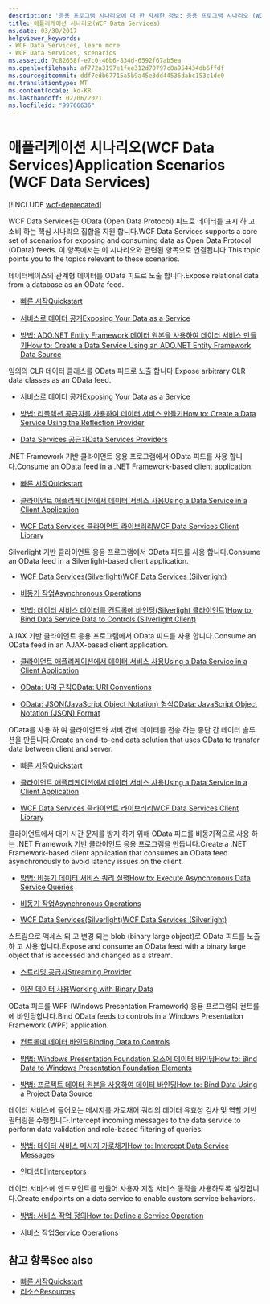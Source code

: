 ```yaml
---
description: '응용 프로그램 시나리오에 대 한 자세한 정보: 응용 프로그램 시나리오 (WCF Data Services)'
title: 애플리케이션 시나리오(WCF Data Services)
ms.date: 03/30/2017
helpviewer_keywords:
- WCF Data Services, learn more
- WCF Data Services, scenarios
ms.assetid: 7c82658f-e7c0-46b6-834d-6592f67ab5ea
ms.openlocfilehash: af772a3197e1fee312d70797c8a954434db6ffdf
ms.sourcegitcommit: ddf7edb67715a5b9a45e3dd44536dabc153c1de0
ms.translationtype: MT
ms.contentlocale: ko-KR
ms.lasthandoff: 02/06/2021
ms.locfileid: "99766636"
---
```

# <a name="application-scenarios-wcf-data-services"></a><span data-ttu-id="13ed6-103">애플리케이션 시나리오(WCF Data Services)</span><span class="sxs-lookup"><span data-stu-id="13ed6-103">Application Scenarios (WCF Data Services)</span></span>

[!INCLUDE [wcf-deprecated](~/includes/wcf-deprecated.md)]

<span data-ttu-id="13ed6-104">WCF Data Services는 OData (Open Data Protocol) 피드로 데이터를 표시 하 고 소비 하는 핵심 시나리오 집합을 지원 합니다.</span><span class="sxs-lookup"><span data-stu-id="13ed6-104">WCF Data Services supports a core set of scenarios for exposing and consuming data as Open Data Protocol (OData) feeds.</span></span> <span data-ttu-id="13ed6-105">이 항목에서는 이 시나리오와 관련된 항목으로 연결됩니다.</span><span class="sxs-lookup"><span data-stu-id="13ed6-105">This topic points you to the topics relevant to these scenarios.</span></span>

<span data-ttu-id="13ed6-106">데이터베이스의 관계형 데이터를 OData 피드로 노출 합니다.</span><span class="sxs-lookup"><span data-stu-id="13ed6-106">Expose relational data from a database as an OData feed.</span></span>

- [<span data-ttu-id="13ed6-107">빠른 시작</span><span class="sxs-lookup"><span data-stu-id="13ed6-107">Quickstart</span></span>](quickstart-wcf-data-services.md)

- [<span data-ttu-id="13ed6-108">서비스로 데이터 공개</span><span class="sxs-lookup"><span data-stu-id="13ed6-108">Exposing Your Data as a Service</span></span>](exposing-your-data-as-a-service-wcf-data-services.md)

- [<span data-ttu-id="13ed6-109">방법: ADO.NET Entity Framework 데이터 원본을 사용하여 데이터 서비스 만들기</span><span class="sxs-lookup"><span data-stu-id="13ed6-109">How to: Create a Data Service Using an ADO.NET Entity Framework Data Source</span></span>](create-a-data-service-using-an-adonet-ef-data-wcf.md)

<span data-ttu-id="13ed6-110">임의의 CLR 데이터 클래스를 OData 피드로 노출 합니다.</span><span class="sxs-lookup"><span data-stu-id="13ed6-110">Expose arbitrary CLR data classes as an OData feed.</span></span>

- [<span data-ttu-id="13ed6-111">서비스로 데이터 공개</span><span class="sxs-lookup"><span data-stu-id="13ed6-111">Exposing Your Data as a Service</span></span>](exposing-your-data-as-a-service-wcf-data-services.md)

- [<span data-ttu-id="13ed6-112">방법: 리플렉션 공급자를 사용하여 데이터 서비스 만들기</span><span class="sxs-lookup"><span data-stu-id="13ed6-112">How to: Create a Data Service Using the Reflection Provider</span></span>](create-a-data-service-using-rp-wcf-data-services.md)

- [<span data-ttu-id="13ed6-113">Data Services 공급자</span><span class="sxs-lookup"><span data-stu-id="13ed6-113">Data Services Providers</span></span>](data-services-providers-wcf-data-services.md)

<span data-ttu-id="13ed6-114">.NET Framework 기반 클라이언트 응용 프로그램에서 OData 피드를 사용 합니다.</span><span class="sxs-lookup"><span data-stu-id="13ed6-114">Consume an OData feed in a .NET Framework-based client application.</span></span>

- [<span data-ttu-id="13ed6-115">빠른 시작</span><span class="sxs-lookup"><span data-stu-id="13ed6-115">Quickstart</span></span>](quickstart-wcf-data-services.md)

- [<span data-ttu-id="13ed6-116">클라이언트 애플리케이션에서 데이터 서비스 사용</span><span class="sxs-lookup"><span data-stu-id="13ed6-116">Using a Data Service in a Client Application</span></span>](using-a-data-service-in-a-client-application-wcf-data-services.md)

- [<span data-ttu-id="13ed6-117">WCF Data Services 클라이언트 라이브러리</span><span class="sxs-lookup"><span data-stu-id="13ed6-117">WCF Data Services Client Library</span></span>](wcf-data-services-client-library.md)

<span data-ttu-id="13ed6-118">Silverlight 기반 클라이언트 응용 프로그램에서 OData 피드를 사용 합니다.</span><span class="sxs-lookup"><span data-stu-id="13ed6-118">Consume an OData feed in a Silverlight-based client application.</span></span>

- <span data-ttu-id="13ed6-119">[WCF Data Services(Silverlight)](/previous-versions/windows/silverlight/dotnet-windows-silverlight/cc838234(v=vs.95))</span><span class="sxs-lookup"><span data-stu-id="13ed6-119">[WCF Data Services (Silverlight)](/previous-versions/windows/silverlight/dotnet-windows-silverlight/cc838234(v=vs.95))</span></span>

- [<span data-ttu-id="13ed6-120">비동기 작업</span><span class="sxs-lookup"><span data-stu-id="13ed6-120">Asynchronous Operations</span></span>](asynchronous-operations-wcf-data-services.md)

- <span data-ttu-id="13ed6-121">[방법: 데이터 서비스 데이터를 컨트롤에 바인딩(Silverlight 클라이언트)](/previous-versions/dotnet/wcf-data-services/ee681614(v=vs.103))</span><span class="sxs-lookup"><span data-stu-id="13ed6-121">[How to: Bind Data Service Data to Controls (Silverlight Client)](/previous-versions/dotnet/wcf-data-services/ee681614(v=vs.103))</span></span>

<span data-ttu-id="13ed6-122">AJAX 기반 클라이언트 응용 프로그램에서 OData 피드를 사용 합니다.</span><span class="sxs-lookup"><span data-stu-id="13ed6-122">Consume an OData feed in an AJAX-based client application.</span></span>

- [<span data-ttu-id="13ed6-123">클라이언트 애플리케이션에서 데이터 서비스 사용</span><span class="sxs-lookup"><span data-stu-id="13ed6-123">Using a Data Service in a Client Application</span></span>](using-a-data-service-in-a-client-application-wcf-data-services.md)

- [<span data-ttu-id="13ed6-124">OData: URI 규칙</span><span class="sxs-lookup"><span data-stu-id="13ed6-124">OData: URI Conventions</span></span>](https://www.odata.org/documentation/odata-version-2-0/uri-conventions/)

- [<span data-ttu-id="13ed6-125">OData: JSON(JavaScript Object Notation) 형식</span><span class="sxs-lookup"><span data-stu-id="13ed6-125">OData: JavaScript Object Notation (JSON) Format</span></span>](https://www.odata.org/developers/protocols/json-format/)

<span data-ttu-id="13ed6-126">OData를 사용 하 여 클라이언트와 서버 간에 데이터를 전송 하는 종단 간 데이터 솔루션을 만듭니다.</span><span class="sxs-lookup"><span data-stu-id="13ed6-126">Create an end-to-end data solution that uses OData to transfer data between client and server.</span></span>

- [<span data-ttu-id="13ed6-127">빠른 시작</span><span class="sxs-lookup"><span data-stu-id="13ed6-127">Quickstart</span></span>](quickstart-wcf-data-services.md)

- [<span data-ttu-id="13ed6-128">클라이언트 애플리케이션에서 데이터 서비스 사용</span><span class="sxs-lookup"><span data-stu-id="13ed6-128">Using a Data Service in a Client Application</span></span>](using-a-data-service-in-a-client-application-wcf-data-services.md)

- [<span data-ttu-id="13ed6-129">WCF Data Services 클라이언트 라이브러리</span><span class="sxs-lookup"><span data-stu-id="13ed6-129">WCF Data Services Client Library</span></span>](wcf-data-services-client-library.md)

<span data-ttu-id="13ed6-130">클라이언트에서 대기 시간 문제를 방지 하기 위해 OData 피드를 비동기적으로 사용 하는 .NET Framework 기반 클라이언트 응용 프로그램을 만듭니다.</span><span class="sxs-lookup"><span data-stu-id="13ed6-130">Create a .NET Framework-based client application that consumes an OData feed asynchronously to avoid latency issues on the client.</span></span>

- [<span data-ttu-id="13ed6-131">방법: 비동기 데이터 서비스 쿼리 실행</span><span class="sxs-lookup"><span data-stu-id="13ed6-131">How to: Execute Asynchronous Data Service Queries</span></span>](how-to-execute-asynchronous-data-service-queries-wcf-data-services.md)

- [<span data-ttu-id="13ed6-132">비동기 작업</span><span class="sxs-lookup"><span data-stu-id="13ed6-132">Asynchronous Operations</span></span>](asynchronous-operations-wcf-data-services.md)

- <span data-ttu-id="13ed6-133">[WCF Data Services(Silverlight)](/previous-versions/windows/silverlight/dotnet-windows-silverlight/cc838234(v=vs.95))</span><span class="sxs-lookup"><span data-stu-id="13ed6-133">[WCF Data Services (Silverlight)](/previous-versions/windows/silverlight/dotnet-windows-silverlight/cc838234(v=vs.95))</span></span>

<span data-ttu-id="13ed6-134">스트림으로 액세스 되 고 변경 되는 blob (binary large object)로 OData 피드를 노출 하 고 사용 합니다.</span><span class="sxs-lookup"><span data-stu-id="13ed6-134">Expose and consume an OData feed with a binary large object that is accessed and changed as a stream.</span></span>

- [<span data-ttu-id="13ed6-135">스트리밍 공급자</span><span class="sxs-lookup"><span data-stu-id="13ed6-135">Streaming Provider</span></span>](streaming-provider-wcf-data-services.md)

- [<span data-ttu-id="13ed6-136">이진 데이터 사용</span><span class="sxs-lookup"><span data-stu-id="13ed6-136">Working with Binary Data</span></span>](working-with-binary-data-wcf-data-services.md)

<span data-ttu-id="13ed6-137">OData 피드를 WPF (Windows Presentation Framework) 응용 프로그램의 컨트롤에 바인딩합니다.</span><span class="sxs-lookup"><span data-stu-id="13ed6-137">Bind OData feeds to controls in a Windows Presentation Framework (WPF) application.</span></span>

- [<span data-ttu-id="13ed6-138">컨트롤에 데이터 바인딩</span><span class="sxs-lookup"><span data-stu-id="13ed6-138">Binding Data to Controls</span></span>](binding-data-to-controls-wcf-data-services.md)

- [<span data-ttu-id="13ed6-139">방법: Windows Presentation Foundation 요소에 데이터 바인딩</span><span class="sxs-lookup"><span data-stu-id="13ed6-139">How to: Bind Data to Windows Presentation Foundation Elements</span></span>](bind-data-to-wpf-elements-wcf-data-services.md)

- [<span data-ttu-id="13ed6-140">방법: 프로젝트 데이터 원본을 사용하여 데이터 바인딩</span><span class="sxs-lookup"><span data-stu-id="13ed6-140">How to: Bind Data Using a Project Data Source</span></span>](how-to-bind-data-using-a-project-data-source-wcf-data-services.md)

<span data-ttu-id="13ed6-141">데이터 서비스에 들어오는 메시지를 가로채어 쿼리의 데이터 유효성 검사 및 역할 기반 필터링을 수행합니다.</span><span class="sxs-lookup"><span data-stu-id="13ed6-141">Intercept incoming messages to the data service to perform data validation and role-based filtering of queries.</span></span>

- [<span data-ttu-id="13ed6-142">방법: 데이터 서비스 메시지 가로채기</span><span class="sxs-lookup"><span data-stu-id="13ed6-142">How to: Intercept Data Service Messages</span></span>](how-to-intercept-data-service-messages-wcf-data-services.md)

- [<span data-ttu-id="13ed6-143">인터셉터</span><span class="sxs-lookup"><span data-stu-id="13ed6-143">Interceptors</span></span>](interceptors-wcf-data-services.md)

<span data-ttu-id="13ed6-144">데이터 서비스에 엔드포인트를 만들어 사용자 지정 서비스 동작을 사용하도록 설정합니다.</span><span class="sxs-lookup"><span data-stu-id="13ed6-144">Create endpoints on a data service to enable custom service behaviors.</span></span>

- [<span data-ttu-id="13ed6-145">방법: 서비스 작업 정의</span><span class="sxs-lookup"><span data-stu-id="13ed6-145">How to: Define a Service Operation</span></span>](how-to-define-a-service-operation-wcf-data-services.md)

- [<span data-ttu-id="13ed6-146">서비스 작업</span><span class="sxs-lookup"><span data-stu-id="13ed6-146">Service Operations</span></span>](service-operations-wcf-data-services.md)

## <a name="see-also"></a><span data-ttu-id="13ed6-147">참고 항목</span><span class="sxs-lookup"><span data-stu-id="13ed6-147">See also</span></span>

- [<span data-ttu-id="13ed6-148">빠른 시작</span><span class="sxs-lookup"><span data-stu-id="13ed6-148">Quickstart</span></span>](quickstart-wcf-data-services.md)
- [<span data-ttu-id="13ed6-149">리소스</span><span class="sxs-lookup"><span data-stu-id="13ed6-149">Resources</span></span>](wcf-data-services-resources.md)
